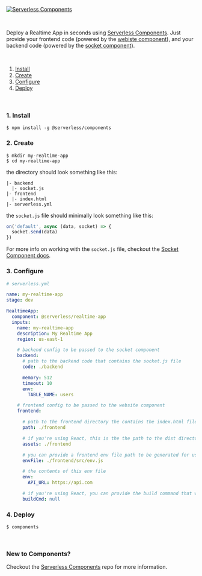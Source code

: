 

[![Serverless Components](https://s3.amazonaws.com/assets.github.serverless/readme-serverless-realtime-application-1.png)](http://serverless.com)

&nbsp;

Deploy a Realtime App in seconds using [Serverless Components](https://github.com/serverless/components). Just provide your frontend code (powered by the [webiste component](https://github.com/serverless-components/Website)), and your backend code (powered by the [socket component](https://github.com/serverless-components/Socket)).

&nbsp;

1. [Install](#1-install)
2. [Create](#2-create)
3. [Configure](#3-configure)
4. [Deploy](#4-deploy)

&nbsp;


### 1. Install

```console
$ npm install -g @serverless/components
```

### 2. Create

```console
$ mkdir my-realtime-app
$ cd my-realtime-app
```

the directory should look something like this:


```
|- backend
  |- socket.js
|- frontend
  |- index.html
|- serverless.yml

```

the `socket.js` file should minimally look something like this:

```js
on('default', async (data, socket) => {
  socket.send(data)
})

```

For more info on working with the `socket.js` file, checkout the [Socket Component docs](https://github.com/serverless-components/socket).

### 3. Configure

```yml
# serverless.yml

name: my-realtime-app
stage: dev

RealtimeApp:
  component: @serverless/realtime-app
  inputs:
    name: my-realtime-app
    description: My Realtime App
    region: us-east-1

    # backend config to be passed to the socket component
    backend:
      # path to the backend code that contains the socket.js file
      code: ./backend

      memory: 512
      timeout: 10
      env:
        TABLE_NAME: users

    # frontend config to be passed to the website component
    frontend:

      # path to the frontend directory the contains the index.html file
      path: ./frontend

      # if you're using React, this is the the path to the dist directory
      assets: ./frontend

      # you can provide a frontend env file path to be generated for use by your frontend code
      envFile: ./frontend/src/env.js

      # the contents of this env file
      env:
        API_URL: https://api.com

      # if you're using React, you can provide the build command that would build code from the path dir to the assets dir
      buildCmd: null
```

### 4. Deploy

```console
$ components
```

&nbsp;

### New to Components?

Checkout the [Serverless Components](https://github.com/serverless/components) repo for more information.
